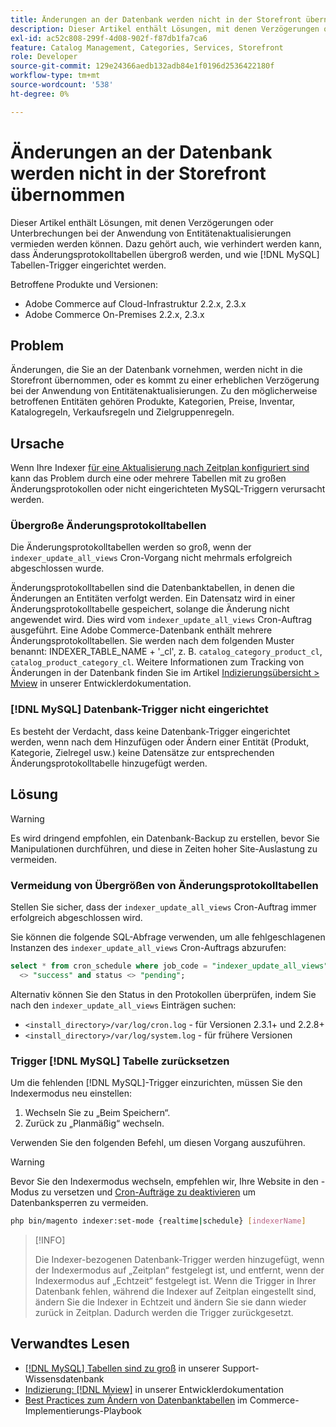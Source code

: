 ```yaml
---
title: Änderungen an der Datenbank werden nicht in der Storefront übernommen
description: Dieser Artikel enthält Lösungen, mit denen Verzögerungen oder Unterbrechungen bei der Anwendung von Entitätenaktualisierungen vermieden werden können. Trigger Dazu gehört auch, wie verhindert werden kann, dass Änderungsprotokolltabellen übergroß werden, und wie Tabellen- [!DNL MySQL]  eingerichtet werden.
exl-id: ac52c808-299f-4d08-902f-f87db1fa7ca6
feature: Catalog Management, Categories, Services, Storefront
role: Developer
source-git-commit: 129e24366aedb132adb84e1f0196d2536422180f
workflow-type: tm+mt
source-wordcount: '538'
ht-degree: 0%

---
```


# Änderungen an der Datenbank werden nicht in der Storefront übernommen

Dieser Artikel enthält Lösungen, mit denen Verzögerungen oder Unterbrechungen bei der Anwendung von Entitätenaktualisierungen vermieden werden können. Dazu gehört auch, wie verhindert werden kann, dass Änderungsprotokolltabellen übergroß werden, und wie [!DNL MySQL] Tabellen-Trigger eingerichtet werden.

Betroffene Produkte und Versionen:

* Adobe Commerce auf Cloud-Infrastruktur 2.2.x, 2.3.x
* Adobe Commerce On-Premises 2.2.x, 2.3.x

## Problem

Änderungen, die Sie an der Datenbank vornehmen, werden nicht in die Storefront übernommen, oder es kommt zu einer erheblichen Verzögerung bei der Anwendung von Entitätenaktualisierungen. Zu den möglicherweise betroffenen Entitäten gehören Produkte, Kategorien, Preise, Inventar, Katalogregeln, Verkaufsregeln und Zielgruppenregeln.

## Ursache

Wenn Ihre Indexer [für eine Aktualisierung nach Zeitplan konfiguriert sind](https://experienceleague.adobe.com/en/docs/commerce-operations/configuration-guide/cli/manage-indexers#configure-indexers) kann das Problem durch eine oder mehrere Tabellen mit zu großen Änderungsprotokollen oder nicht eingerichteten MySQL-Triggern verursacht werden.

### Übergroße Änderungsprotokolltabellen

Die Änderungsprotokolltabellen werden so groß, wenn der `indexer_update_all_views` Cron-Vorgang nicht mehrmals erfolgreich abgeschlossen wurde.

Änderungsprotokolltabellen sind die Datenbanktabellen, in denen die Änderungen an Entitäten verfolgt werden. Ein Datensatz wird in einer Änderungsprotokolltabelle gespeichert, solange die Änderung nicht angewendet wird. Dies wird vom `indexer_update_all_views` Cron-Auftrag ausgeführt. Eine Adobe Commerce-Datenbank enthält mehrere Änderungsprotokolltabellen. Sie werden nach dem folgenden Muster benannt: INDEXER\_TABLE\_NAME + &#39;\_cl&#39;, z. B. `catalog_category_product_cl`, `catalog_product_category_cl`. Weitere Informationen zum Tracking von Änderungen in der Datenbank finden Sie im Artikel [Indizierungsübersicht > Mview](https://developer.adobe.com/commerce/php/development/components/indexing/#mview) in unserer Entwicklerdokumentation.

### [!DNL MySQL] Datenbank-Trigger nicht eingerichtet

Es besteht der Verdacht, dass keine Datenbank-Trigger eingerichtet werden, wenn nach dem Hinzufügen oder Ändern einer Entität (Produkt, Kategorie, Zielregel usw.) keine Datensätze zur entsprechenden Änderungsprotokolltabelle hinzugefügt werden.

## Lösung

>[!WARNING]
>
>Es wird dringend empfohlen, ein Datenbank-Backup zu erstellen, bevor Sie Manipulationen durchführen, und diese in Zeiten hoher Site-Auslastung zu vermeiden.

### Vermeidung von Übergrößen von Änderungsprotokolltabellen

Stellen Sie sicher, dass der `indexer_update_all_views` Cron-Auftrag immer erfolgreich abgeschlossen wird.

Sie können die folgende SQL-Abfrage verwenden, um alle fehlgeschlagenen Instanzen des `indexer_update_all_views` Cron-Auftrags abzurufen:

```sql
select * from cron_schedule where job_code = "indexer_update_all_views" and status
  <> "success" and status <> "pending";
```

Alternativ können Sie den Status in den Protokollen überprüfen, indem Sie nach den `indexer_update_all_views` Einträgen suchen:

* `<install_directory>/var/log/cron.log` - für Versionen 2.3.1+ und 2.2.8+
* `<install_directory>/var/log/system.log` - für frühere Versionen

### Trigger [!DNL MySQL] Tabelle zurücksetzen

Um die fehlenden [!DNL MySQL]-Trigger einzurichten, müssen Sie den Indexermodus neu einstellen:

1. Wechseln Sie zu „Beim Speichern“.
1. Zurück zu „Planmäßig“ wechseln.

Verwenden Sie den folgenden Befehl, um diesen Vorgang auszuführen.

>[!WARNING]
>
>Bevor Sie den Indexermodus wechseln, empfehlen wir, Ihre Website in den [](https://experienceleague.adobe.com/docs/commerce-operations/configuration-guide/setup/application-modes.html#maintenance-mode)-Modus zu versetzen und [Cron-Aufträge zu deaktivieren](https://experienceleague.adobe.com/docs/commerce-cloud-service/user-guide/configure/app/properties/crons-property.html#disable-cron-jobs) um Datenbanksperren zu vermeiden.

```bash
php bin/magento indexer:set-mode {realtime|schedule} [indexerName]
```

>[!INFO]
>
>Die Indexer-bezogenen Datenbank-Trigger werden hinzugefügt, wenn der Indexermodus auf „Zeitplan“ festgelegt ist, und entfernt, wenn der Indexermodus auf „Echtzeit“ festgelegt ist. Wenn die Trigger in Ihrer Datenbank fehlen, während die Indexer auf Zeitplan eingestellt sind, ändern Sie die Indexer in Echtzeit und ändern Sie sie dann wieder zurück in Zeitplan. Dadurch werden die Trigger zurückgesetzt.

## Verwandtes Lesen

* [[!DNL MySQL] Tabellen sind zu groß](https://experienceleague.adobe.com/en/docs/experience-cloud-kcs/kbarticles/ka-26945) in unserer Support-Wissensdatenbank
* [Indizierung: [!DNL Mview]](https://developer.adobe.com/commerce/php/development/components/indexing/#mview) in unserer Entwicklerdokumentation
* [Best Practices zum Ändern von Datenbanktabellen](https://experienceleague.adobe.com/en/docs/commerce-operations/implementation-playbook/best-practices/development/modifying-core-and-third-party-tables#why-adobe-recommends-avoiding-modifications) im Commerce-Implementierungs-Playbook

